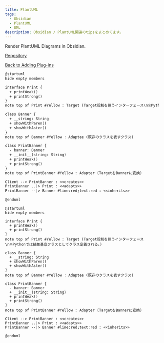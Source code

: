 ```yaml
---
title: PlantUML
tags:
  - Obsidian
  - PlantUML
  - UML
description: Obsidian / PlantUML関連のtipsをまとめてます。
---
```


Render PlantUML Diagrams in Obsidian.

[Repository](https://github.com/joethei/obsidian-plantuml?tab=readme-ov-file#plantuml-support-for-obsidian)

[Back to Adding Plug-ins](../index.md/#adding-plug-ins)

```txt
@startuml
hide empty members

interface Print {
  + printWeak()
  + printStrong()
}
note top of Print #Yellow : Target (Target役割を担うインターフェース\n※Pythonでは抽象基底クラスとしてクラス定義される。)

class Banner {
  + __string: String
  + showWithParen()
  + showWithAster()
}
note top of Banner #Yellow : Adaptee (既存のクラスを表すクラス)

class PrintBanner {
  - banner: Banner
  + __init__(string: String)
  + printWeak()
  + printStrong()
}
note top of PrintBanner #Yellow : Adapter (TargetをBannerに変換)

Client --> PrintBanner : <<creates>>
PrintBanner ..|> Print : <<adapts>>
PrintBanner --|> Banner #line:red;text:red : <<inherits>>

@enduml
```

```plantuml
@startuml
hide empty members

interface Print {
  + printWeak()
  + printStrong()
}
note top of Print #Yellow : Target (Target役割を担うインターフェース\n※Pythonでは抽象基底クラスとしてクラス定義される。)

class Banner {
  + __string: String
  + showWithParen()
  + showWithAster()
}
note top of Banner #Yellow : Adaptee (既存のクラスを表すクラス)

class PrintBanner {
  - banner: Banner
  + __init__(string: String)
  + printWeak()
  + printStrong()
}
note top of PrintBanner #Yellow : Adapter (TargetをBannerに変換)

Client --> PrintBanner : <<creates>>
PrintBanner ..|> Print : <<adapts>>
PrintBanner --|> Banner #line:red;text:red : <<inherits>>

@enduml
```
